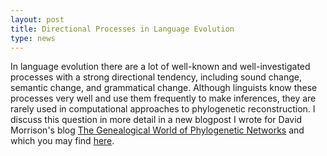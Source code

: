 ```yaml
---
layout: post
title: Directional Processes in Language Evolution 
type: news
---
```


In language evolution there are a lot of well-known and well-investigated processes with a strong directional tendency, including sound change, semantic change, and grammatical change. Although linguists know these processes very well and use them frequently to make inferences, they are rarely used in computational approaches to phylogenetic reconstruction. 
I discuss this question in more detail in a new blogpost I wrote for David Morrison's blog [The Genealogical World of Phylogenetic Networks](http://phylonetworks.blogspot.fr/) and which you may find [here](http://phylonetworks.blogspot.fr/2016/01/directional-processes-in-language-change.html).
